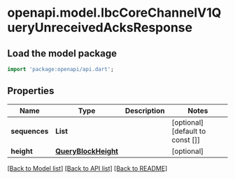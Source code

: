 # openapi.model.IbcCoreChannelV1QueryUnreceivedAcksResponse

## Load the model package
```dart
import 'package:openapi/api.dart';
```

## Properties
Name | Type | Description | Notes
------------ | ------------- | ------------- | -------------
**sequences** | **List<String>** |  | [optional] [default to const []]
**height** | [**QueryBlockHeight**](QueryBlockHeight.md) |  | [optional] 

[[Back to Model list]](../README.md#documentation-for-models) [[Back to API list]](../README.md#documentation-for-api-endpoints) [[Back to README]](../README.md)


